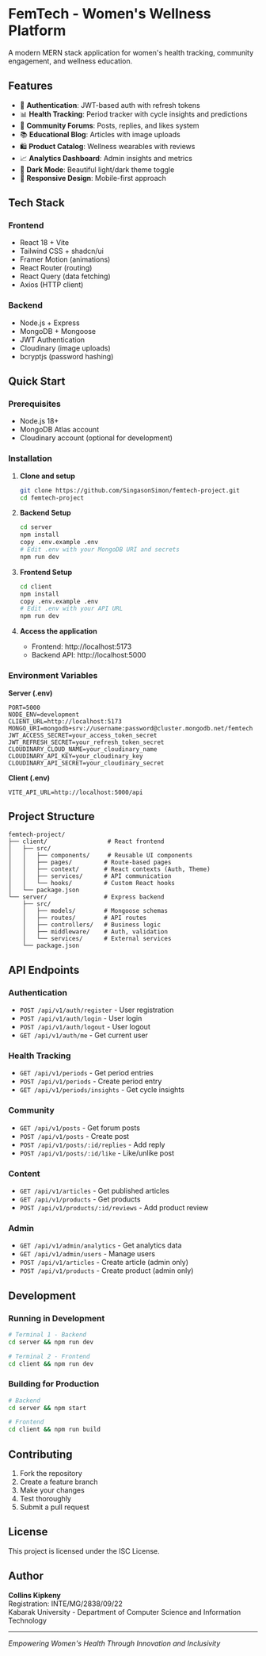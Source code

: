 # FemTech - Women's Wellness Platform

A modern MERN stack application for women's health tracking, community engagement, and wellness education.

## Features

- 🔐 **Authentication**: JWT-based auth with refresh tokens
- 📊 **Health Tracking**: Period tracker with cycle insights and predictions
- 💬 **Community Forums**: Posts, replies, and likes system
- 📚 **Educational Blog**: Articles with image uploads
- 🛍️ **Product Catalog**: Wellness wearables with reviews
- 📈 **Analytics Dashboard**: Admin insights and metrics
- 🌙 **Dark Mode**: Beautiful light/dark theme toggle
- 📱 **Responsive Design**: Mobile-first approach

## Tech Stack

### Frontend
- React 18 + Vite
- Tailwind CSS + shadcn/ui
- Framer Motion (animations)
- React Router (routing)
- React Query (data fetching)
- Axios (HTTP client)

### Backend
- Node.js + Express
- MongoDB + Mongoose
- JWT Authentication
- Cloudinary (image uploads)
- bcryptjs (password hashing)

## Quick Start

### Prerequisites
- Node.js 18+ 
- MongoDB Atlas account
- Cloudinary account (optional for development)

### Installation

1. **Clone and setup**
   ```bash
   git clone https://github.com/SingasonSimon/femtech-project.git
   cd femtech-project
   ```

2. **Backend Setup**
   ```bash
   cd server
   npm install
   copy .env.example .env
   # Edit .env with your MongoDB URI and secrets
   npm run dev
   ```

3. **Frontend Setup**
   ```bash
   cd client
   npm install
   copy .env.example .env
   # Edit .env with your API URL
   npm run dev
   ```

4. **Access the application**
   - Frontend: http://localhost:5173
   - Backend API: http://localhost:5000

### Environment Variables

**Server (.env)**
```env
PORT=5000
NODE_ENV=development
CLIENT_URL=http://localhost:5173
MONGO_URI=mongodb+srv://username:password@cluster.mongodb.net/femtech
JWT_ACCESS_SECRET=your_access_token_secret
JWT_REFRESH_SECRET=your_refresh_token_secret
CLOUDINARY_CLOUD_NAME=your_cloudinary_name
CLOUDINARY_API_KEY=your_cloudinary_key
CLOUDINARY_API_SECRET=your_cloudinary_secret
```

**Client (.env)**
```env
VITE_API_URL=http://localhost:5000/api
```

## Project Structure

```
femtech-project/
├── client/                 # React frontend
│   ├── src/
│   │   ├── components/     # Reusable UI components
│   │   ├── pages/         # Route-based pages
│   │   ├── context/       # React contexts (Auth, Theme)
│   │   ├── services/      # API communication
│   │   └── hooks/         # Custom React hooks
│   └── package.json
└── server/                # Express backend
    ├── src/
    │   ├── models/        # Mongoose schemas
    │   ├── routes/        # API routes
    │   ├── controllers/   # Business logic
    │   ├── middleware/    # Auth, validation
    │   └── services/      # External services
    └── package.json
```

## API Endpoints

### Authentication
- `POST /api/v1/auth/register` - User registration
- `POST /api/v1/auth/login` - User login
- `POST /api/v1/auth/logout` - User logout
- `GET /api/v1/auth/me` - Get current user

### Health Tracking
- `GET /api/v1/periods` - Get period entries
- `POST /api/v1/periods` - Create period entry
- `GET /api/v1/periods/insights` - Get cycle insights

### Community
- `GET /api/v1/posts` - Get forum posts
- `POST /api/v1/posts` - Create post
- `POST /api/v1/posts/:id/replies` - Add reply
- `POST /api/v1/posts/:id/like` - Like/unlike post

### Content
- `GET /api/v1/articles` - Get published articles
- `GET /api/v1/products` - Get products
- `POST /api/v1/products/:id/reviews` - Add product review

### Admin
- `GET /api/v1/admin/analytics` - Get analytics data
- `GET /api/v1/admin/users` - Manage users
- `POST /api/v1/articles` - Create article (admin only)
- `POST /api/v1/products` - Create product (admin only)

## Development

### Running in Development
```bash
# Terminal 1 - Backend
cd server && npm run dev

# Terminal 2 - Frontend  
cd client && npm run dev
```

### Building for Production
```bash
# Backend
cd server && npm start

# Frontend
cd client && npm run build
```

## Contributing

1. Fork the repository
2. Create a feature branch
3. Make your changes
4. Test thoroughly
5. Submit a pull request

## License

This project is licensed under the ISC License.

## Author

**Collins Kipkeny**  
Registration: INTE/MG/2838/09/22  
Kabarak University - Department of Computer Science and Information Technology

---

*Empowering Women's Health Through Innovation and Inclusivity*
